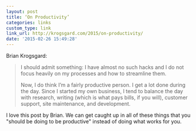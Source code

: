 ```yaml
---
layout: post
title: ‘On Productivity’
categories: links
custom_type: link
link_url: http://krogsgard.com/2015/on-productivity/
date: '2015-02-26 15:49:28'
---
```

Brian Krogsgard:

> I should admit something: I have almost no such hacks and I do not focus heavily on my processes and how to streamline them.
>
> Now, I do think I’m a fairly productive person. I get a lot done during the day. Since I started my own business, I tend to balance the day with research, writing (which is what pays bills, if you will), customer support, site maintenance, and development.

I love this post by Brian. We can get caught up in all of these things that you "should be doing to be productive" instead of doing what works for you.